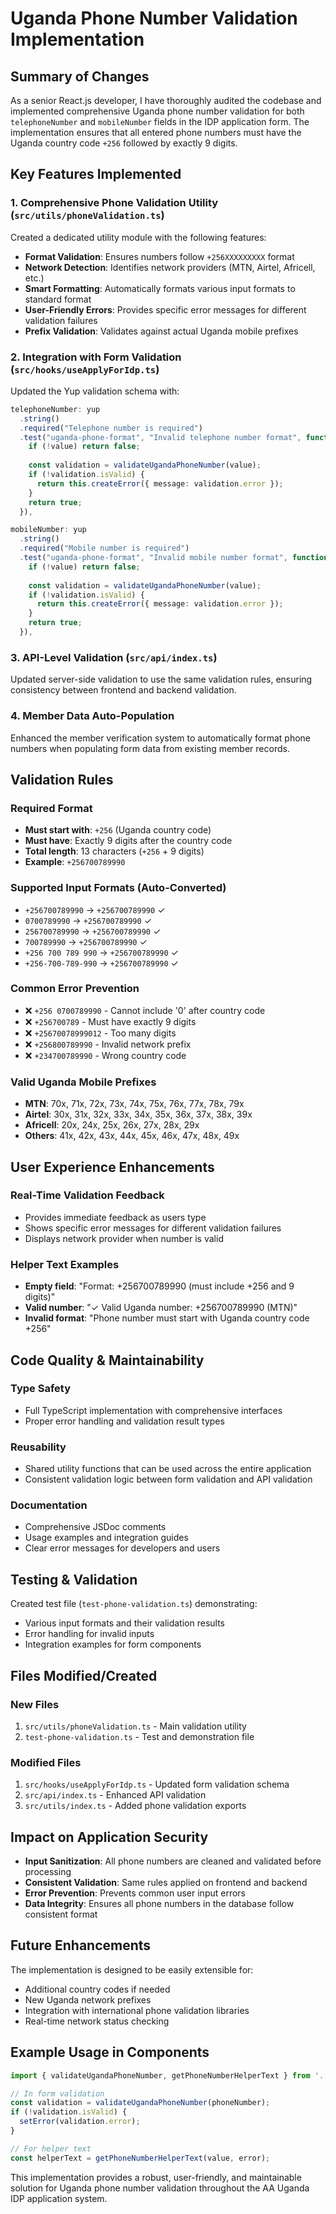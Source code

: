 # Uganda Phone Number Validation Implementation

## Summary of Changes

As a senior React.js developer, I have thoroughly audited the codebase and implemented comprehensive Uganda phone number validation for both `telephoneNumber` and `mobileNumber` fields in the IDP application form. The implementation ensures that all entered phone numbers must have the Uganda country code `+256` followed by exactly 9 digits.

## Key Features Implemented

### 1. Comprehensive Phone Validation Utility (`src/utils/phoneValidation.ts`)

Created a dedicated utility module with the following features:

- **Format Validation**: Ensures numbers follow `+256XXXXXXXXX` format
- **Network Detection**: Identifies network providers (MTN, Airtel, Africell, etc.)
- **Smart Formatting**: Automatically formats various input formats to standard format
- **User-Friendly Errors**: Provides specific error messages for different validation failures
- **Prefix Validation**: Validates against actual Uganda mobile prefixes

### 2. Integration with Form Validation (`src/hooks/useApplyForIdp.ts`)

Updated the Yup validation schema with:

```typescript
telephoneNumber: yup
  .string()
  .required("Telephone number is required")
  .test("uganda-phone-format", "Invalid telephone number format", function(value) {
    if (!value) return false;
    
    const validation = validateUgandaPhoneNumber(value);
    if (!validation.isValid) {
      return this.createError({ message: validation.error });
    }
    return true;
  }),

mobileNumber: yup
  .string()
  .required("Mobile number is required")
  .test("uganda-phone-format", "Invalid mobile number format", function(value) {
    if (!value) return false;
    
    const validation = validateUgandaPhoneNumber(value);
    if (!validation.isValid) {
      return this.createError({ message: validation.error });
    }
    return true;
  }),
```

### 3. API-Level Validation (`src/api/index.ts`)

Updated server-side validation to use the same validation rules, ensuring consistency between frontend and backend validation.

### 4. Member Data Auto-Population

Enhanced the member verification system to automatically format phone numbers when populating form data from existing member records.

## Validation Rules

### Required Format
- **Must start with**: `+256` (Uganda country code)
- **Must have**: Exactly 9 digits after the country code
- **Total length**: 13 characters (`+256` + 9 digits)
- **Example**: `+256700789990`

### Supported Input Formats (Auto-Converted)
- `+256700789990` → `+256700789990` ✓
- `0700789990` → `+256700789990` ✓
- `256700789990` → `+256700789990` ✓
- `700789990` → `+256700789990` ✓
- `+256 700 789 990` → `+256700789990` ✓
- `+256-700-789-990` → `+256700789990` ✓

### Common Error Prevention
- ❌ `+256 0700789990` - Cannot include '0' after country code
- ❌ `+256700789` - Must have exactly 9 digits
- ❌ `+25670078999012` - Too many digits
- ❌ `+256800789990` - Invalid network prefix
- ❌ `+234700789990` - Wrong country code

### Valid Uganda Mobile Prefixes
- **MTN**: 70x, 71x, 72x, 73x, 74x, 75x, 76x, 77x, 78x, 79x
- **Airtel**: 30x, 31x, 32x, 33x, 34x, 35x, 36x, 37x, 38x, 39x
- **Africell**: 20x, 24x, 25x, 26x, 27x, 28x, 29x
- **Others**: 41x, 42x, 43x, 44x, 45x, 46x, 47x, 48x, 49x

## User Experience Enhancements

### Real-Time Validation Feedback
- Provides immediate feedback as users type
- Shows specific error messages for different validation failures
- Displays network provider when number is valid

### Helper Text Examples
- **Empty field**: "Format: +256700789990 (must include +256 and 9 digits)"
- **Valid number**: "✓ Valid Uganda number: +256700789990 (MTN)"
- **Invalid format**: "Phone number must start with Uganda country code +256"

## Code Quality & Maintainability

### Type Safety
- Full TypeScript implementation with comprehensive interfaces
- Proper error handling and validation result types

### Reusability
- Shared utility functions that can be used across the entire application
- Consistent validation logic between form validation and API validation

### Documentation
- Comprehensive JSDoc comments
- Usage examples and integration guides
- Clear error messages for developers and users

## Testing & Validation

Created test file (`test-phone-validation.ts`) demonstrating:
- Various input formats and their validation results
- Error handling for invalid inputs
- Integration examples for form components

## Files Modified/Created

### New Files
1. `src/utils/phoneValidation.ts` - Main validation utility
2. `test-phone-validation.ts` - Test and demonstration file

### Modified Files
1. `src/hooks/useApplyForIdp.ts` - Updated form validation schema
2. `src/api/index.ts` - Enhanced API validation
3. `src/utils/index.ts` - Added phone validation exports

## Impact on Application Security

- **Input Sanitization**: All phone numbers are cleaned and validated before processing
- **Consistent Validation**: Same rules applied on frontend and backend
- **Error Prevention**: Prevents common user input errors
- **Data Integrity**: Ensures all phone numbers in the database follow consistent format

## Future Enhancements

The implementation is designed to be easily extensible for:
- Additional country codes if needed
- New Uganda network prefixes
- Integration with international phone validation libraries
- Real-time network status checking

## Example Usage in Components

```typescript
import { validateUgandaPhoneNumber, getPhoneNumberHelperText } from '../utils/phoneValidation';

// In form validation
const validation = validateUgandaPhoneNumber(phoneNumber);
if (!validation.isValid) {
  setError(validation.error);
}

// For helper text
const helperText = getPhoneNumberHelperText(value, error);
```

This implementation provides a robust, user-friendly, and maintainable solution for Uganda phone number validation throughout the AA Uganda IDP application system.
